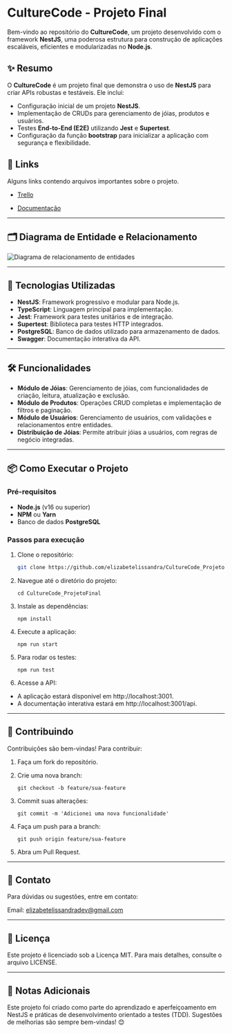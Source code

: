 # CultureCode - Projeto Final

Bem-vindo ao repositório do **CultureCode**, um projeto desenvolvido com o framework **NestJS**, uma poderosa estrutura para construção de aplicações escaláveis, eficientes e modularizadas no **Node.js**.



## ✨ Resumo

O **CultureCode** é um projeto final que demonstra o uso de **NestJS** para criar APIs robustas e testáveis. Ele inclui:

- Configuração inicial de um projeto **NestJS**.
- Implementação de CRUDs para gerenciamento de jóias, produtos e usuários.
- Testes **End-to-End (E2E)** utilizando **Jest** e **Supertest**.
- Configuração da função **bootstrap** para inicializar a aplicação com segurança e flexibilidade.


## 🔗  Links

Alguns links contendo arquivos importantes sobre o projeto.

- [Trello](https://trello.com/b/Mr2cgxXQ/projeto-final-mod4)

- [Documentação](https://culturecodeprojetofinal-production.up.railway.app/api/#/)

---

## 🗂️ Diagrama de Entidade e Relacionamento

![Diagrama de relacionamento de entidades](https://i.imgur.com/LkgnKQt.png)

---

## 🚀 Tecnologias Utilizadas

- **NestJS**: Framework progressivo e modular para Node.js.
- **TypeScript**: Linguagem principal para implementação.
- **Jest**: Framework para testes unitários e de integração.
- **Supertest**: Biblioteca para testes HTTP integrados.
- **PostgreSQL**: Banco de dados utilizado para armazenamento de dados.
- **Swagger**: Documentação interativa da API.

---

## 🛠️ Funcionalidades

- **Módulo de Jóias**: Gerenciamento de jóias, com funcionalidades de criação, leitura, atualização e exclusão.
- **Módulo de Produtos**: Operações CRUD completas e implementação de filtros e paginação.
- **Módulo de Usuários**: Gerenciamento de usuários, com validações e relacionamentos entre entidades.
- **Distribuição de Jóias**: Permite atribuir jóias a usuários, com regras de negócio integradas.

---

## 📦 Como Executar o Projeto

### Pré-requisitos
- **Node.js** (v16 ou superior)
- **NPM** ou **Yarn**
- Banco de dados **PostgreSQL**

### Passos para execução
1. Clone o repositório:
   ```bash
   git clone https://github.com/elizabetelissandra/CultureCode_ProjetoFinal.git
   ```
2. Navegue até o diretório do projeto:

    ```
    cd CultureCode_ProjetoFinal
    ```

3. Instale as dependências:
    ```
    npm install
    ```
4. Execute a aplicação:
    ```
    npm run start
    ```

5. Para rodar os testes:
    ```
    npm run test
    ```
6. Acesse a API:

- A aplicação estará disponível em http://localhost:3001.
- A documentação interativa estará em http://localhost:3001/api.

---

## 🤝 Contribuindo
Contribuições são bem-vindas! Para contribuir:

1. Faça um fork do repositório.
2. Crie uma nova branch:
    ```
    git checkout -b feature/sua-feature
    
    ```
3. Commit suas alterações:
    ```
    git commit -m 'Adicionei uma nova funcionalidade'
    
    ```
4. Faça um push para a branch:

    ```
    git push origin feature/sua-feature
    
    ```
5. Abra um Pull Request.

---

## 📩 Contato
Para dúvidas ou sugestões, entre em contato:

Email: elizabetelissandradev@gmail.com

---

## 📝 Licença
Este projeto é licenciado sob a Licença MIT. Para mais detalhes, consulte o arquivo LICENSE.

---

## 📖 Notas Adicionais


Este projeto foi criado como parte do aprendizado e aperfeiçoamento em NestJS e práticas de desenvolvimento orientado a testes (TDD).
Sugestões de melhorias são sempre bem-vindas! 😊
